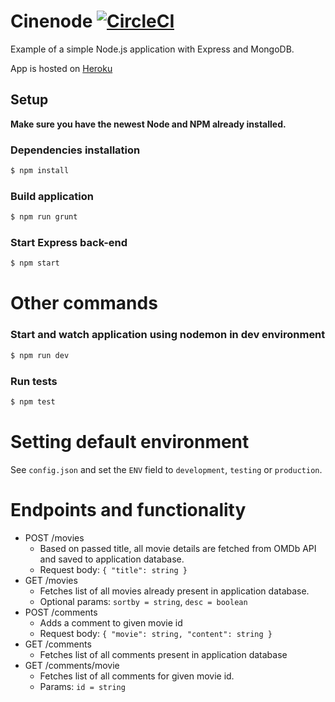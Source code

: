 # Cinenode [![CircleCI](https://circleci.com/gh/carl-st/Cinenode/tree/master.svg?style=svg&circle-token=ab573641d88bafcb8c96f225dc9edabe6fcaf4cd)](https://circleci.com/gh/carl-st/Cinenode/tree/master)
Example of a simple Node.js application with Express and MongoDB.

App is hosted on [Heroku](https://cinenode.herokuapp.com)
 
## Setup ##
**Make sure you have the newest Node and NPM already installed.**
### Dependencies installation
```bash
$ npm install

```
### Build application
```bash
$ npm run grunt
```

### Start Express back-end
```bash
$ npm start
```

# Other commands

### Start and watch application using nodemon in dev environment
```bash
$ npm run dev
```

### Run tests
```bash
$ npm test
```

# Setting default environment
See `config.json` and set the `ENV` field to `development`, `testing` or `production`.


# Endpoints and functionality
* POST /movies
    * Based on passed title, all movie details are fetched from OMDb API and saved to application database.
    * Request body: `{ "title": string }`
* GET /movies
    * Fetches list of all movies already present in application database.
    * Optional params: `sortby = string`, `desc = boolean`
* POST /comments
    * Adds a comment to given movie id
    * Request body: `{ "movie": string, "content": string }`
* GET /comments
    * Fetches list of all comments present in application database
* GET /comments/movie
    * Fetches list of all comments for given movie id.
    * Params: `id = string`
